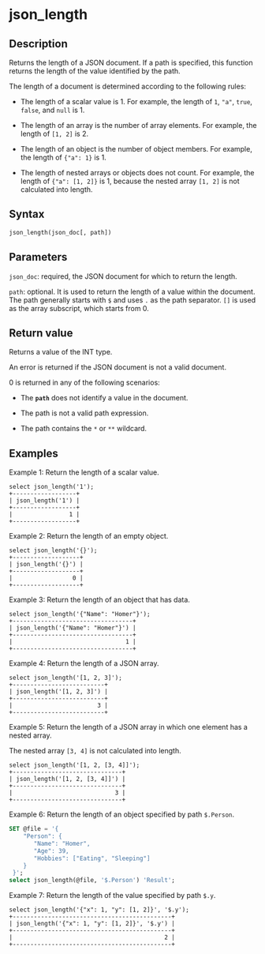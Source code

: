 # json_length

## Description

 Returns the length of a JSON document. If a path is specified, this function returns the length of the value identified by the path.

The length of a document is determined according to the following rules:

- The length of a scalar value is 1. For example, the length of `1`, `"a"`, `true`, `false`, and `null` is 1.

- The length of an array is the number of array elements. For example, the length of `[1, 2]` is 2.

- The length of an object is the number of object members. For example, the length of `{"a": 1}` is 1.

- The length of nested arrays or objects does not count. For example, the length of `{"a": [1, 2]}` is 1, because the nested array `[1, 2]` is not calculated into length.

## Syntax

```Haskell
json_length(json_doc[, path])
```

## Parameters

`json_doc`: required, the JSON document for which to return the length.

`path`: optional. It is used to return the length of a value within the document. The path generally starts with `$` and uses `.` as the path separator. `[]` is used as the array subscript, which starts from 0.

## Return value

Returns a value of the INT type.

An error is returned if the JSON document is not a valid document.

0 is returned in any of the following scenarios:

- The **`path`** does not identify a value in the document. 

- The path is not a valid path expression.

- The path contains the `*` or `**` wildcard.

## Examples

Example 1: Return the length of a scalar value.

```Plain
select json_length('1');
+------------------+
| json_length('1') |
+------------------+
|                1 |
+------------------+
```

Example 2: Return the length of an empty object.

```Plain
select json_length('{}');
+-------------------+
| json_length('{}') |
+-------------------+
|                 0 |
+-------------------+
```

Example 3: Return the length of an object that has data.

```Plain
select json_length('{"Name": "Homer"}');
+----------------------------------+
| json_length('{"Name": "Homer"}') |
+----------------------------------+
|                                1 |
+----------------------------------+
```

Example 4: Return the length of a JSON array.

```plain text
select json_length('[1, 2, 3]');
+--------------------------+
| json_length('[1, 2, 3]') |
+--------------------------+
|                        3 |
+--------------------------+
```

Example 5: Return the length of a JSON array in which one element has a nested array.

The nested array `[3, 4]` is not calculated into length.

```plain text
select json_length('[1, 2, [3, 4]]');
+-------------------------------+
| json_length('[1, 2, [3, 4]]') |
+-------------------------------+
|                             3 |
+-------------------------------+
```

Example 6: Return the length of an object specified by path `$.Person`.

```SQL
SET @file = '{  
    "Person": {    
       "Name": "Homer", 
       "Age": 39,
       "Hobbies": ["Eating", "Sleeping"]  
    }
 }';
select json_length(@file, '$.Person') 'Result';
```

Example 7: Return the length of the value specified by path `$.y`.

```plain text
select json_length('{"x": 1, "y": [1, 2]}', '$.y');
+---------------------------------------------+
| json_length('{"x": 1, "y": [1, 2]}', '$.y') |
+---------------------------------------------+
|                                           2 |
+---------------------------------------------+
```
